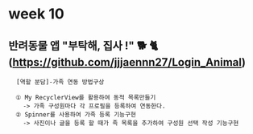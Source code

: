 #  week 10


## 반려동물 앱 "부탁해, 집사 !" 🐕 🐈 (https://github.com/jjjaennn27/Login_Animal)
<pre> <code> [역할 분담]-가족 연동 방법구상 

  ① My RecyclerView를 활용하여 동적 목록만들기
    -> 가족 구성원마다 각 프로필을 등록하여 연동한다.
  ② Spinner를 사용하여 가족 등록 기능구현
    -> 사진이나 글을 등록 할 때가 족 목록을 추가하여 구성원 선택 작성 기능구현

</code></pre>
